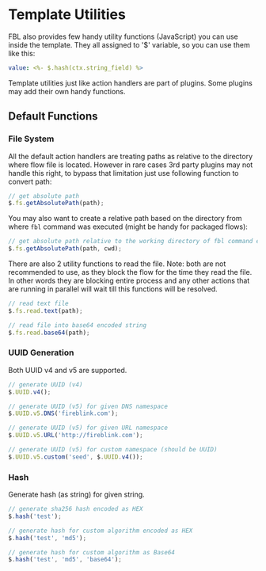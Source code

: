 # Template Utilities

FBL also provides few handy utility functions (JavaScript) you can use inside the template. They all assigned to '$' variable, so you can use them like this:

```yaml
value: <%- $.hash(ctx.string_field) %>
```

Template utilities just like action handlers are part of plugins. Some plugins may add their own handy functions.

## Default Functions

### File System

All the default action handlers are treating paths as relative to the directory where flow file is located. However in rare
cases 3rd party plugins may not handle this right, to bypass that limitation just use following function to convert path: 

```js
// get absolute path
$.fs.getAbsolutePath(path);
```

You may also want to create a relative path based on the directory from where `fbl` command was executed (might be handy for packaged flows):

```js
// get absolute path relative to the working directory of fbl command execution
$.fs.getAbsolutePath(path, cwd);
```

There are also 2 utility functions to read the file. Note: both are not recommended to use, as they block the flow for the time they read the file.
In other words they are blocking entire process and any other actions that are running in parallel will wait till this functions will be resolved.

```js
// read text file
$.fs.read.text(path);

// read file into base64 encoded string
$.fs.read.base64(path);
```

### UUID Generation

Both UUID v4 and v5 are supported.

```js
// generate UUID (v4)
$.UUID.v4();

// generate UUID (v5) for given DNS namespace
$.UUID.v5.DNS('fireblink.com');

// generate UUID (v5) for given URL namespace
$.UUID.v5.URL('http://fireblink.com');

// generate UUID (v5) for custom namespace (should be UUID)
$.UUID.v5.custom('seed', $.UUID.v4());
```

### Hash

Generate hash (as string) for given string.

```js
// generate sha256 hash encoded as HEX
$.hash('test');

// generate hash for custom algorithm encoded as HEX
$.hash('test', 'md5');

// generate hash for custom algorithm as Base64
$.hash('test', 'md5', 'base64');
```